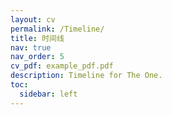 ```yaml
---
layout: cv
permalink: /Timeline/
title: 时间线
nav: true
nav_order: 5
cv_pdf: example_pdf.pdf
description: Timeline for The One.
toc:
  sidebar: left
---
```

